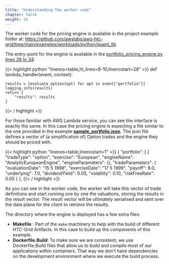 ```yaml
---
title: "Understanding the worker code"
chapter: false
weight: 10
---
```


The worker code for the pricing engine is available in the project example folder at: https://github.com/awslabs/aws-htc-grid/tree/main/examples/workloads/python/quant_lib


The entry-point for the engine is available in the [portfolio_pricing_engine.py lines 28 to 34](https://github.com/awslabs/aws-htc-grid/blob/main/examples/workloads/python/quant_lib/portfolio_pricing_engine.py#L28-L34): 

{{< highlight python "linenos=table,hl_lines=8-10,linenostart=28" >}}
def lambda_handler(event, context):

    results = [evaluate_option(opt) for opt in event["portfolio"]]
    logging.info(results)
    return {
        "results": results
    }
{{< / highlight >}}

For those familiar with AWS Lambda service, you can see the interface is exactly the same. In this case the pricing engine is expecting a file similar to the one provided in the example **[sample_portfolio.json](https://github.com/awslabs/aws-htc-grid/blob/main/examples/client/python/sample_portfolio.json)**. The json file defines a vector of (a simplification of) Option trades and the engine they should be priced with.

{{< highlight python "linenos=table,linenostart=1" >}}
{
    "portfolio": [
        {
            "tradeType": "option",
            "exercise": "European",
            "engineName": "AnalyticEuropeanEngine",
            "engineParameters": {},
            "tradeParameters": {
                "evaluationDate": "15 5 1998",
                "exerciseDate": "17 5 1999",
                "payoff": 8.0,
                "underlying": 7.0,
                "dividendYield": 0.05,
                "volatility": 0.10,
                "riskFreeRate": 0.05
            }
        },
{{< / highlight >}}

As you can see in the worker code, the worker will take this vector of trade definitions and start running one by one the valuations, storing the results in the result vector. The result vector will be ultimately serialised and sent over the data plane for the client to retrieve the results.

The directory where the engine is deployed has a few extra files: 

* **Makefile** : Part of the `make` machinery to help with the build of different HTC-Grid Artifacts. In this case to build up the components of this example. 
* **Dockerfile.Build**: To make sure we are consistent, we use Dockerfile.Build files that allow us to build and compile most of our applications within containers. That way we don't have dependencies on the development environment where we execute the build process.







